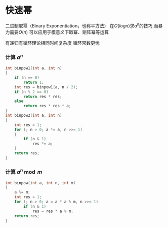 # 快速幂

二进制取幂（Binary Exponentiation，也称平方法）
在$O(logn)$求$a^n$的技巧,而暴力需要$O(n)$
可以应用于模意义下取幂、矩阵幂等运算

有递归有循环理论相同时间复杂度 循环常数更忧

### 计算 $a^n$
```cpp
int binpow1(int a, int n)
{
    if (n == 0)
        return 1;
    int res = binpow1(a, n / 2);
    if (n % 2 == 0)
        return res * res;
    else
        return res * res * a;
}
int binpow2(int a, int n)
{
    int res = 1;
    for (; n > 0; a *= a, n >>= 1)
    {
        if (n & 1)
            res *= a;
    }
    return res;
}
```

### 计算 $a^n \bmod m$

```cpp
int binpow(int a, int n, int m)
{
    a %= m;
    int res = 1;
    for (; n > 0; a = a * a % m, n >>= 1)
        if (n & 1)
            res = res * a % m;
    return res;
}
```